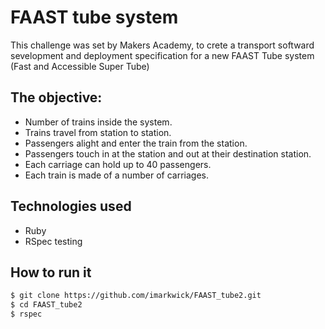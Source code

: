 # FAAST tube system

This challenge was set by Makers Academy, to crete a transport softward sevelopment and deployment specification for a new FAAST Tube system (Fast and Accessible Super Tube)

## The objective:

* Number of trains inside the system.
* Trains travel from station to station.
* Passengers alight and enter the train from the station.
* Passengers touch in at the station and out at their destination station.
* Each carriage can hold up to 40 passengers.
* Each train is made of a number of carriages.

## Technologies used

* Ruby
* RSpec testing

## How to run it

```sh
$ git clone https://github.com/imarkwick/FAAST_tube2.git
$ cd FAAST_tube2
$ rspec
```